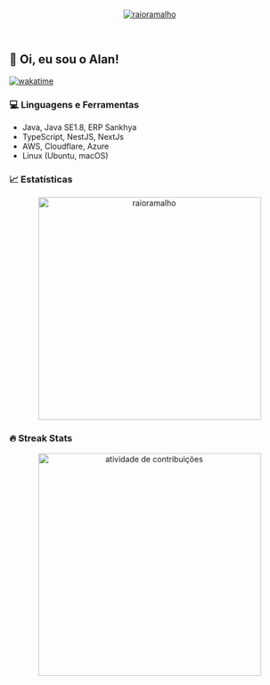 <br>
<p align="center">
  <a href="#">
    <img src="https://github-profile-trophy.vercel.app/?username=raioramalho&theme=darkhub&no-frame=true&row=2&column=3&margin-w=30&margin-h=30" alt="raioramalho" />
  </a>
</p>
<br>

## 🚀 Oi, eu sou o Alan!

[![wakatime](https://wakatime.com/badge/user/3b64adb0-ca65-422c-bc39-641f0569c21c.svg)](https://wakatime.com/@3b64adb0-ca65-422c-bc39-641f0569c21c)

### 💻 Linguagens e Ferramentas

- Java, Java SE1.8, ERP Sankhya
- TypeScript, NestJS, NextJs
- AWS, Cloudflare, Azure
- Linux (Ubuntu, macOS)

### 📈 Estatísticas

<div align="center">
  <img width="400em" src="https://github-readme-stats.vercel.app/api?username=raioramalho&show_icons=true&theme=dark&hide_border=true&cache_seconds=1800&locale=en" alt="raioramalho" />
</div>

### 🔥 Streak Stats

<div align="center">
  <img width="400em" src="https://github-readme-activity-graph.cyclic.app/graph?username=raioramalho&theme=react&hide_border=true" alt="atividade de contribuições" />
</div>
